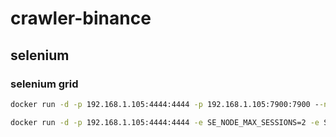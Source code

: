 # crawler-binance

## selenium

### selenium grid

```cmd
docker run -d -p 192.168.1.105:4444:4444 -p 192.168.1.105:7900:7900 --name selenium-chrome --shm-size="2g" selenium/standalone-chrome:4.3.0-20220706
```

```cmd
docker run -d -p 192.168.1.105:4444:4444 -e SE_NODE_MAX_SESSIONS=2 -e START_XVFB=false -e SE_START_XVFB=false --name selenium-chrome-headless --shm-size="2g" selenium/standalone-chrome:4.3.0-20220706
```
